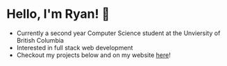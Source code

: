 # Hello, I'm Ryan! 👋

- Currently a second year Computer Science student at the Unviersity of British Columbia
- Interested in full stack web development
- Checkout my projects below and on my website [here](ryangao.dev)!



